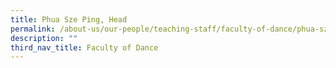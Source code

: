```yaml
---
title: Phua Sze Ping, Head
permalink: /about-us/our-people/teaching-staff/faculty-of-dance/phua-sze-ping/
description: ""
third_nav_title: Faculty of Dance
---
```

